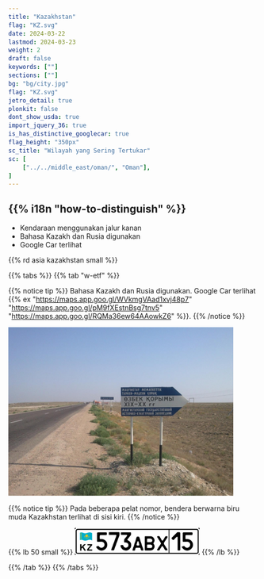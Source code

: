 ```yaml
---
title: "Kazakhstan"
flag: "KZ.svg"
date: 2024-03-22
lastmod: 2024-03-23
weight: 2
draft: false
keywords: [""]
sections: [""]
bg: "bg/city.jpg"
flag: "KZ.svg"
jetro_detail: true
plonkit: false
dont_show_usda: true
import_jquery_36: true
is_has_distinctive_googlecar: true
flag_height: "350px"
sc_title: "Wilayah yang Sering Tertukar"
sc: [
    ["../../middle_east/oman/", "Oman"],
]
---
```


<div class="main-desciption country-description">
    <h2 class="section-title">{{% i18n "how-to-distinguish" %}}</h2>
    <ul class="rule-list">
        <li>Kendaraan menggunakan <span class="quiz">jalur kanan</span></li>
        <li>Bahasa Kazakh dan Rusia digunakan</li>
        <li>Google Car terlihat</li>
    </ul>
    {{% rd asia kazakhstan small %}}
</div>

{{% tabs %}}
{{% tab "w-etf" %}}

{{% notice tip %}}
Bahasa Kazakh dan Rusia digunakan. Google Car terlihat {{% ex "https://maps.app.goo.gl/WVkmgVAad1xvj48p7" "https://maps.app.goo.gl/pM9fXEstnBsg7tnv5" "https://maps.app.goo.gl/RQMa36ew64AAowkZ6" %}}.
{{% /notice %}}

<div class="googlemap-if unclickable">
<img src="./img_6003.jpg" width="90%">
</div>

{{% notice tip %}}
Pada beberapa pelat nomor, bendera berwarna biru muda Kazakhstan terlihat di sisi kiri.
{{% /notice %}}

{{% lb 50 small %}}
<img src="Казахстан2012-01.gif" class="resolution-small" width="50%" />
{{% /lb %}}

{{% /tab %}}
{{% /tabs %}}

